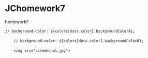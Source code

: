 # JChomework7
homework7

    // background-color: ${colors[data.color].backgroundColorA};

        // background-color: ${colors[data.color].backgroundColorB};

        <img src="screenshot.jpg">